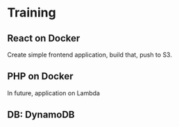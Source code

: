 # Training

## React on Docker
Create simple frontend application, build that, push to S3.
## PHP on Docker
In future, application on Lambda
## DB: DynamoDB
